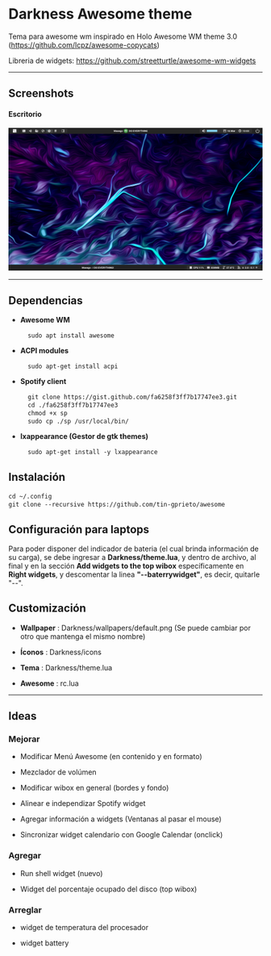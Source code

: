 Darkness Awesome theme
==========

Tema para awesome wm inspirado en Holo Awesome WM theme 3.0 (https://github.com/lcpz/awesome-copycats)

Libreria de widgets: https://github.com/streetturtle/awesome-wm-widgets

---------------------------------------------------------

## Screenshots

#### Escritorio

![](/screenshots/Darkness.png?raw=true)

---------------------------------------------------------

## Dependencias

- **Awesome WM** 

        sudo apt install awesome
 
- **ACPI modules**

        sudo apt-get install acpi

- **Spotify client** 

        git clone https://gist.github.com/fa6258f3ff7b17747ee3.git
        cd ./fa6258f3ff7b17747ee3 
        chmod +x sp
        sudo cp ./sp /usr/local/bin/

- **lxappearance (Gestor de gtk themes)** 

        sudo apt-get install -y lxappearance

## Instalación

    cd ~/.config
    git clone --recursive https://github.com/tin-gprieto/awesome

## Configuración para laptops

Para poder disponer del indicador de bateria (el cual brinda información de su carga), se debe ingresar a **Darkness/theme.lua**, y dentro de archivo, al final y en la sección **Add widgets to the top wibox** específicamente en **Right widgets**, y descomentar la linea **"--baterrywidget"**, es decir, quitarle "--".  

## Customización
 
- **Wallpaper** : Darkness/wallpapers/default.png (Se puede cambiar por otro que mantenga el mismo nombre)

- **Íconos** : Darkness/icons

- **Tema** : Darkness/theme.lua

- **Awesome** : rc.lua

---------------------------------------------------------

## Ideas

### Mejorar

- Modificar Menú Awesome (en contenido y en formato)

- Mezclador de volúmen

- Modificar wibox en general (bordes y fondo)

- Alinear e independizar Spotify widget

- Agregar información a widgets (Ventanas al pasar el mouse)

- Sincronizar widget calendario con Google Calendar (onclick)

### Agregar 

- Run shell widget (nuevo)

- Widget del porcentaje ocupado del disco (top wibox)

### Arreglar

- widget de temperatura del procesador

- widget battery



